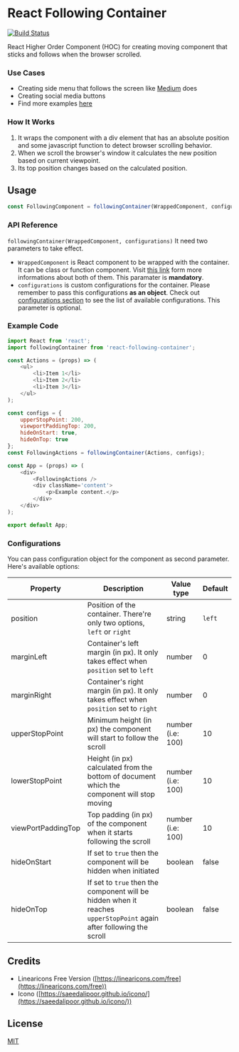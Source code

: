 # React Following Container

[![Build Status](https://travis-ci.org/sdarmaputra/react-following-container.svg?branch=master)](https://travis-ci.org/sdarmaputra/react-following-container)

React Higher Order Component (HOC) for creating moving component that sticks and follows when the browser scrolled. 

### Use Cases
- Creating side menu that follows the screen like [Medium](https://medium.com/) does
- Creating social media buttons
- Find more examples [here](https://sdarmaputra.github.io/react-following-container)

### How It Works
1. It wraps the component with a div element that has an absolute position and some javascript function to detect browser scrolling behavior. 
2. When we scroll the browser's window it calculates the new position based on current viewpoint.
3. Its top position changes based on the calculated position.

## Usage
```javascript
const FollowingComponent = followingContainer(WrappedComponent, configurations);
```

### API Reference
`followingContainer(WrappedComponent, configurations)`
It need two parameters to take effect.
- `WrappedComponent` is React component to be wrapped with the container. It can be class or function component. Visit [this link](https://reactjs.org/docs/components-and-props.html#functional-and-class-components) form more informations about both of them. This paramater is **mandatory**.
- `configurations` is custom configurations for the container. Please remember to pass this configurations **as an object**. Check out [configurations section](#configurations) to see the list of available configurations. This parameter is optional.

### Example Code
```javascript
import React from 'react';
import followingContainer from 'react-following-container';

const Actions = (props) => (
    <ul>
        <li>Item 1</li>
        <li>Item 2</li>
        <li>Item 3</li>
    </ul>
);

const configs = {
    upperStopPoint: 200,
    viewportPaddingTop: 200,
    hideOnStart: true,
    hideOnTop: true
};
const FollowingActions = followingContainer(Actions, configs);

const App = (props) => (
    <div>
        <FollowingActions />
        <div className='content'>
            <p>Example content.</p>
        </div>
    </div>
);

export default App;
```

### Configurations
You can pass configuration object for the component as second parameter. Here's available options:

| Property | Description | Value type | Default |
| -------- | ----------- | ---------- | ------- |
| position | Position of the container. There're only two options, `left` or `right` | string | `left` |
| marginLeft | Container's left margin (in px). It only takes effect when `position` set to `left` | number | 0 |
| marginRight | Container's right margin (in px). It only takes effect when `position` set to `right` | number | 0 |
| upperStopPoint | Minimum height (in px) the component will start to follow the scroll | number (i.e: 100) | 10 |
| lowerStopPoint | Height (in px) calculated from the bottom of document which the component will stop moving | number (i.e: 100) | 10 |
| viewPortPaddingTop | Top padding (in px) of the component when it starts following the scroll | number (i.e: 100) | 10 |
| hideOnStart | If set to `true` then the component will be hidden when initiated | boolean | false |
| hideOnTop | If set to `true` then the component will be hidden when it reaches `upperStopPoint` again after following the scroll | boolean | false |

## Credits
- Linearicons Free Version ([https://linearicons.com/free](https://linearicons.com/free))
- Icono ([https://saeedalipoor.github.io/icono/](https://saeedalipoor.github.io/icono/))

## License
[MIT](https://opensource.org/licenses/MIT)
